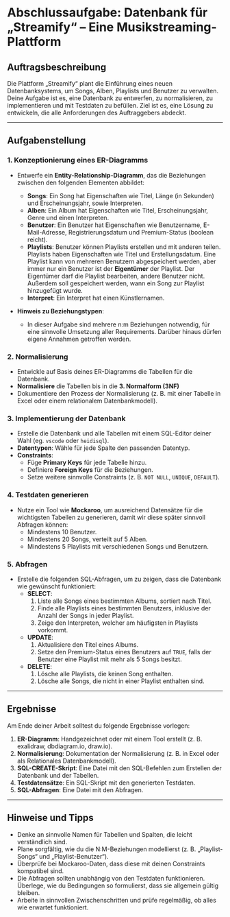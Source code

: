 # Abschlussaufgabe: Datenbank für „Streamify“ – Eine Musikstreaming-Plattform

## Auftragsbeschreibung
Die Plattform „Streamify“ plant die Einführung eines neuen Datenbanksystems, um Songs, Alben, Playlists und Benutzer zu verwalten. Deine Aufgabe ist es, eine Datenbank zu entwerfen, zu normalisieren, zu implementieren und mit Testdaten zu befüllen. Ziel ist es, eine Lösung zu entwickeln, die alle Anforderungen des Auftraggebers abdeckt.

---

## Aufgabenstellung

### 1. Konzeptionierung eines ER-Diagramms
- Entwerfe ein **Entity-Relationship-Diagramm**, das die Beziehungen zwischen den folgenden Elementen abbildet:
  - **Songs**: Ein Song hat Eigenschaften wie Titel, Länge (in Sekunden) und Erscheinungsjahr, sowie Interpreten.
  - **Alben**: Ein Album hat Eigenschaften wie Titel, Erscheinungsjahr, Genre und einen Interpreten.
  - **Benutzer**: Ein Benutzer hat Eigenschaften wie Benutzername, E-Mail-Adresse, Registrierungsdatum und Premium-Status (boolean reicht).
  - **Playlists**: Benutzer können Playlists erstellen und mit anderen teilen. Playlists haben Eigenschaften wie Titel und Erstellungsdatum. Eine Playlist kann von mehreren Benutzern abgespeichert werden, aber immer nur ein Benutzer ist der **Eigentümer** der Playlist. Der Eigentümer darf die Playlist bearbeiten, andere Benutzer nicht. Außerdem soll gespeichert werden, wann ein Song zur Playlist hinzugefügt wurde.
  - **Interpret**: Ein Interpret hat einen Künstlernamen.

- **Hinweis zu Beziehungstypen**:
  - In dieser Aufgabe sind mehrere n:m Beziehungen notwendig, für eine sinnvolle Umsetzung aller Requirements. Darüber hinaus dürfen eigene Annahmen getroffen werden.

### 2. Normalisierung
- Entwickle auf Basis deines ER-Diagramms die Tabellen für die Datenbank.
- **Normalisiere** die Tabellen bis in die **3. Normalform (3NF)**
- Dokumentiere den Prozess der Normalisierung (z. B. mit einer Tabelle in Excel oder einem relationalem Datenbankmodell).

### 3. Implementierung der Datenbank
- Erstelle die Datenbank und alle Tabellen mit einem SQL-Editor deiner Wahl (eg. `vscode` oder `heidisql`).
- **Datentypen**: Wähle für jede Spalte den passenden Datentyp.
- **Constraints**:
  - Füge **Primary Keys** für jede Tabelle hinzu.
  - Definiere **Foreign Keys** für die Beziehungen.
  - Setze weitere sinnvolle Constraints (z. B. `NOT NULL`, `UNIQUE`, `DEFAULT`).

### 4. Testdaten generieren
- Nutze ein Tool wie **Mockaroo**, um ausreichend Datensätze für die wichtigsten Tabellen zu generieren, damit wir diese später sinnvoll Abfragen können:
  - Mindestens 10 Benutzer.
  - Mindestens 20 Songs, verteilt auf 5 Alben.
  - Mindestens 5 Playlists mit verschiedenen Songs und Benutzern.

### 5. Abfragen
- Erstelle die folgenden SQL-Abfragen, um zu zeigen, dass die Datenbank wie gewünscht funktioniert:
  - **SELECT**: 
    1. Liste alle Songs eines bestimmten Albums, sortiert nach Titel.
    2. Finde alle Playlists eines bestimmten Benutzers, inklusive der Anzahl der Songs in jeder Playlist.
    3. Zeige den Interpreten, welcher am häufigsten in Playlists vorkommt.
  - **UPDATE**:
    1. Aktualisiere den Titel eines Albums.
    2. Setze den Premium-Status eines Benutzers auf `TRUE`, falls der Benutzer eine Playlist mit mehr als 5 Songs besitzt.
  - **DELETE**:
    1. Lösche alle Playlists, die keinen Song enthalten.
    2. Lösche alle Songs, die nicht in einer Playlist enthalten sind.

---

## Ergebnisse
Am Ende deiner Arbeit solltest du folgende Ergebnisse vorlegen:
1. **ER-Diagramm**: Handgezeichnet oder mit einem Tool erstellt (z. B. exalidraw, dbdiagram.io, draw.io).
2. **Normalisierung**: Dokumentation der Normalisierung (z. B. in Excel oder als Relationales Datenbankmodell).
3. **SQL-CREATE-Skript**: Eine Datei mit den SQL-Befehlen zum Erstellen der Datenbank und der Tabellen.
4. **Testdatensätze**: Ein SQL-Skript mit den generierten Testdaten.
5. **SQL-Abfragen**: Eine Datei mit den Abfragen.

---

## **Hinweise und Tipps**
- Denke an sinnvolle Namen für Tabellen und Spalten, die leicht verständlich sind.
- Plane sorgfältig, wie du die N:M-Beziehungen modellierst (z. B. „Playlist-Songs“ und „Playlist-Benutzer“).
- Überprüfe bei Mockaroo-Daten, dass diese mit deinen Constraints kompatibel sind.
- Die Abfragen sollten unabhängig von den Testdaten funktionieren. Überlege, wie du Bedingungen so formulierst, dass sie allgemein gültig bleiben.
- Arbeite in sinnvollen Zwischenschritten und prüfe regelmäßig, ob alles wie erwartet funktioniert.
